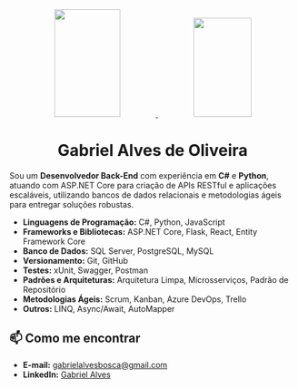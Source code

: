 <div align="center">
  <a href="https://github.com/gabriel-a-oliveira">
    <img height="190em" width="48%" src=""/>
    <img height="175em" width="45%" src="https://github-readme-stats-sigma-five.vercel.app/api/top-langs/?username=gabriel-a-oliveira&layout=compact&langs_count=7&theme=tokyonight"/>
  </a>
</div>

<h1 align="center">Gabriel Alves de Oliveira</h1>

Sou um **Desenvolvedor Back-End** com experiência em **C#** e **Python**, atuando com ASP.NET Core para criação de APIs RESTful e aplicações escaláveis, utilizando bancos de dados relacionais e metodologias ágeis para entregar soluções robustas.

- **Linguagens de Programação:** C#, Python, JavaScript
- **Frameworks e Bibliotecas:** ASP.NET Core, Flask, React, Entity Framework Core
- **Banco de Dados:** SQL Server, PostgreSQL, MySQL
- **Versionamento:** Git, GitHub
- **Testes:** xUnit, Swagger, Postman
- **Padrões e Arquiteturas:** Arquitetura Limpa, Microsserviços, Padrão de Repositório
- **Metodologias Ágeis:** Scrum, Kanban, Azure DevOps, Trello
- **Outros:** LINQ, Async/Await, AutoMapper

## 📫 Como me encontrar

- **E-mail:** [gabrielalvesbosca@gmail.com](mailto:gabrielalvesbosca@gmail.com)
- **LinkedIn:** [Gabriel Alves](https://www.linkedin.com/in/gabriel-alves-7376a61a4)
